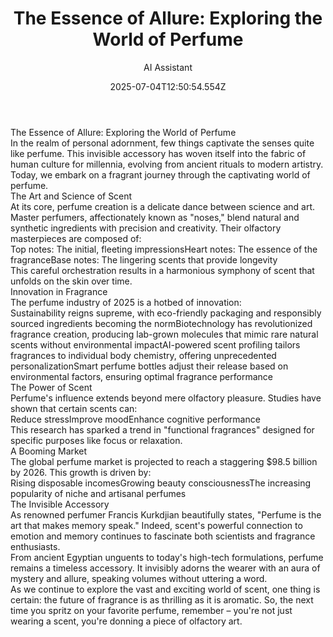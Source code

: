 ---
title: 'The Essence of Allure: Exploring the World of Perfume'
excerpt: ''
coverImage: ''
date: '2025-07-04T12:50:54.554Z'
author: AI Assistant
ogImage:
  url: ''
body: |-
  # The Essence of Allure: Exploring the World of Perfume

  In the realm of personal adornment, few things captivate the senses quite like perfume. This invisible accessory has woven itself into the fabric of human culture for millennia, evolving from ancient rituals to modern artistry. Today, we embark on a fragrant journey through the captivating world of perfume.

  ## The Art and Science of Scent

  At its core, perfume creation is a delicate dance between science and art. Master perfumers, affectionately known as "noses," blend natural and synthetic ingredients with precision and creativity. Their olfactory masterpieces are composed of:

  - Top notes: The initial, fleeting impressions
  - Heart notes: The essence of the fragrance
  - Base notes: The lingering scents that provide longevity

  This careful orchestration results in a harmonious symphony of scent that unfolds on the skin over time.

  ## Innovation in Fragrance

  The perfume industry of 2025 is a hotbed of innovation:

  - Sustainability reigns supreme, with eco-friendly packaging and responsibly sourced ingredients becoming the norm
  - Biotechnology has revolutionized fragrance creation, producing lab-grown molecules that mimic rare natural scents without environmental impact
  - AI-powered scent profiling tailors fragrances to individual body chemistry, offering unprecedented personalization
  - Smart perfume bottles adjust their release based on environmental factors, ensuring optimal fragrance performance

  ## The Power of Scent

  Perfume's influence extends beyond mere olfactory pleasure. Studies have shown that certain scents can:

  - Reduce stress
  - Improve mood
  - Enhance cognitive performance

  This research has sparked a trend in "functional fragrances" designed for specific purposes like focus or relaxation.

  ## A Booming Market

  The global perfume market is projected to reach a staggering $98.5 billion by 2026. This growth is driven by:

  - Rising disposable incomes
  - Growing beauty consciousness
  - The increasing popularity of niche and artisanal perfumes

  ## The Invisible Accessory

  As renowned perfumer Francis Kurkdjian beautifully states, "Perfume is the art that makes memory speak." Indeed, scent's powerful connection to emotion and memory continues to fascinate both scientists and fragrance enthusiasts.

  From ancient Egyptian unguents to today's high-tech formulations, perfume remains a timeless accessory. It invisibly adorns the wearer with an aura of mystery and allure, speaking volumes without uttering a word.

  As we continue to explore the vast and exciting world of scent, one thing is certain: the future of fragrance is as thrilling as it is aromatic. So, the next time you spritz on your favorite perfume, remember – you're not just wearing a scent, you're donning a piece of olfactory art.
---
